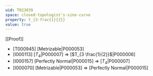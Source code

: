 ```yaml
---
uid: T023039
space: closed-topologist's-sine-curve
property: t_{3-frac{1}{2}}
value: true
---
```

[[Proof]]

* [T000945] [Metrizable|P000053]
* [I000113] [$T_4$|P000007] => [$T_{3 \frac{1}{2}}$|P000006]
* [I000157] [Perfectly Normal|P000015] => [$T_4$|P000007]
* [I000070] [Metrizable|P000053] => [Perfectly Normal|P000015]

